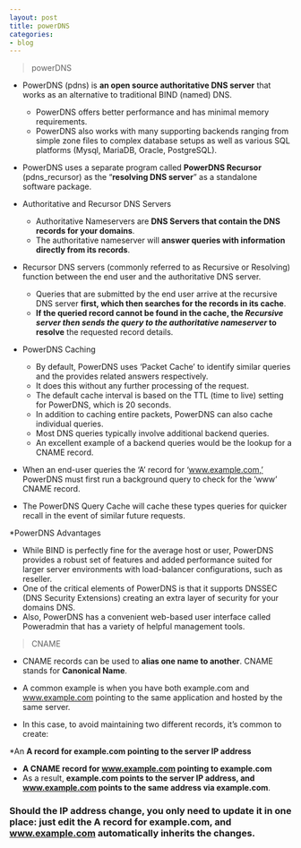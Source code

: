 ```yaml
---
layout: post
title: powerDNS
categories:
- blog
---
```

> powerDNS

* PowerDNS (pdns) is **an open source authoritative DNS server** that works as an alternative to traditional BIND (named) DNS. 
  * PowerDNS offers better performance and has minimal memory requirements. 
  * PowerDNS also works with many supporting backends ranging from simple zone files to complex database setups as well as various SQL platforms (Mysql, MariaDB, Oracle, PostgreSQL).

* PowerDNS uses a separate program called **PowerDNS Recursor** (pdns_recursor) as the “**resolving DNS server**” as a standalone software package.

* Authoritative and Recursor DNS Servers
  * Authoritative Nameservers are **DNS Servers that contain the DNS records for your domains**. 
  * The authoritative nameserver will **answer queries with information directly from its records**.

* Recursor DNS servers (commonly referred to as Recursive or Resolving) function between the end user and the authoritative DNS server. 
  * Queries that are submitted by the end user arrive at the recursive DNS server **first, which then searches for the records in its cache**.
  * **If the queried record cannot be found in the cache, the *Recursive server then sends the query to the authoritative nameserver* to resolve** the requested record details.

* PowerDNS Caching
  * By default, PowerDNS uses ‘Packet Cache’ to identify similar queries and the provides related answers respectively. 
  * It does this without any further processing of the request. 
  * The default cache interval is based on the TTL (time to live) setting for PowerDNS, which is 20 seconds.
  * In addition to caching entire packets, PowerDNS can also cache individual queries. 
  * Most DNS queries typically involve additional backend queries. 
  * An excellent example of a backend queries would be the lookup for a CNAME record.

* When an end-user queries the ‘A’ record for ‘www.example.com,’ PowerDNS must first run a background query to check for the ‘www’ CNAME record. 
* The PowerDNS Query Cache will cache these types queries for quicker recall in the event of similar future requests.

*PowerDNS Advantages
  * While BIND is perfectly fine for the average host or user, PowerDNS provides a robust set of features and added performance suited for larger server environments with load-balancer configurations, such as reseller. 
  * One of the critical elements of PowerDNS is that it supports DNSSEC (DNS Security Extensions) creating an extra layer of security for your domains DNS. 
  * Also, PowerDNS has a convenient web-based user interface called Poweradmin that has a variety of helpful management tools.


> CNAME 

* CNAME records can be used to **alias one name to another**. CNAME stands for **Canonical Name**.

* A common example is when you have both example.com and www.example.com pointing to the same application and hosted by the same server. 
* In this case, to avoid maintaining two different records, it’s common to create:

*An **A record for example.com pointing to the server IP address**
  * **A CNAME record for www.example.com pointing to example.com**
  * As a result, **example.com points to the server IP address, and www.example.com points to the same address via example.com**. 
### Should the IP address change, you only need to update it in one place: just edit the A record for example.com, and www.example.com automatically inherits the changes.
